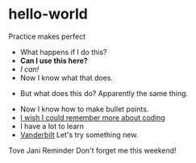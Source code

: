 # hello-world
Practice makes perfect
+ What happens if I do this?
+ <b> Can I use this here? </b>
+ <i> I can! </i>
+ Now I know what that does.
- But what does this do?  Apparently the same thing.
+ Now I know how to make bullet points.
+ <u> I wish I could remember more about coding </u>
+ I have a lot to learn
+ [Vanderbilt](http://www.vanderbilt.edu)
Let's try something new.
<?xml version="1.0" encoding="UTF-8"?>
<note>
  <to>Tove</to>
  <from>Jani</from>
  <heading>Reminder</heading>
  <body>Don't forget me this weekend!</body>
</note>
